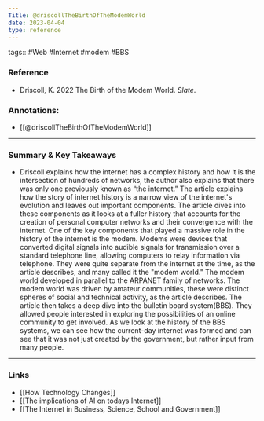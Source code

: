 ```yaml
---
Title: @driscollTheBirthOfTheModemWorld
date: 2023-04-04
type: reference
---
```

tags:: #Web #Internet #modem #BBS

### Reference 

- Driscoll, K. 2022 The Birth of the Modem World. _Slate_.

### Annotations:
- [[@driscollTheBirthOfTheModemWorld]]
---

### Summary & Key Takeaways

- Driscoll explains how the internet has a complex history and how it is the intersection of hundreds of networks, the author also explains that there was only one previously known as “the internet.” The article explains how the story of internet history is a narrow view of the internet's evolution and leaves out important components. The article dives into these components as it looks at a fuller history that accounts for the creation of personal computer networks and their convergence with the internet. One of the key components that played a massive role in the history of the internet is the modem. Modems were devices that converted digital signals into audible signals for transmission over a standard telephone line, allowing computers to relay information via telephone. They were quite separate from the internet at the time, as the article describes, and many called it the "modem world." The modem world developed in parallel to the ARPANET family of networks. The modem world was driven by amateur communities, these were distinct spheres of social and technical activity, as the article describes. The article then takes a deep dive into the bulletin board system(BBS). They allowed people interested in exploring the possibilities of an online community to get involved. As we look at the history of the BBS systems, we can see how the current-day internet was formed and can see that it was not just created by the government, but rather input from many people.

--- 

### Links
- [[How Technology Changes]]
- [[The implications of AI on todays Internet]]
- [[The Internet in Business, Science, School and Government]]
